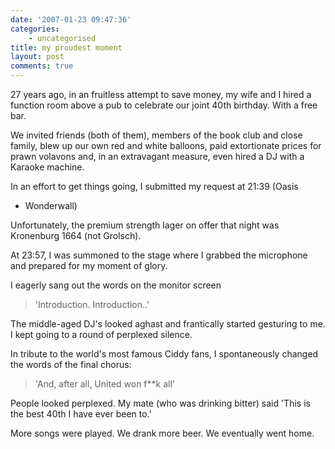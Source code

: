 ```yaml
---
date: '2007-01-23 09:47:36'
categories:
    - uncategorised
title: my proudest moment
layout: post
comments: true
---
```

27 years ago, in an fruitless attempt to save money, my wife and I hired
a function room above a pub to celebrate our joint 40th birthday. With a
free bar.

We invited friends (both of them), members of the book club and close
family, blew up our own red and white balloons, paid extortionate prices
for prawn volavons and, in an extravagant measure, even hired a DJ with
a Karaoke machine.

In an effort to get things going, I submitted my request at 21:39 (Oasis
- Wonderwall)

Unfortunately, the premium strength lager on offer that night was
Kronenburg 1664 (not Grolsch).

At 23:57, I was summoned to the stage where I grabbed the microphone and
prepared for my moment of glory.

I eagerly sang out the words on the monitor screen
> 'Introduction. Introduction..'

The middle-aged DJ's looked aghast and frantically started gesturing to
me.
I kept going to a round of perplexed silence.

In tribute to the world's most famous Ciddy fans, I spontaneously
changed the words of the final chorus:
> 'And, after all, United won f\*\*k all'

People looked perplexed. My mate (who was drinking bitter) said 'This is
the best 40th I have ever been to.'

More songs were played. We drank more beer. We eventually went home.
